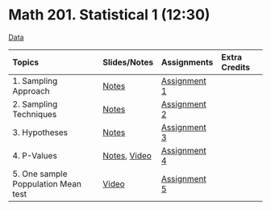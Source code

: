 # Math 201. Statistical 1 (12:30)

[Data](data/data.html)


|Topics| Slides/Notes |Assignments |Extra Credits | 
|:---|:---|:---|:---|
|1. Sampling Approach| [Notes](slides/1_notes.pdf) |[Assignment 1](assignments/assignment1.pdf) | |
|2. Sampling Techniques| [Notes](slides/2_notes.pdf) |[Assignment 2](assignments/assignment2.pdf) | |
|3. Hypotheses| [Notes](slides/3_notes.pdf) |[Assignment 3](assignments/assignment3_2.pdf) | |
|4. P-Values| [Notes](slides/4_notes.pdf), [Video](https://bryant.hosted.panopto.com/Panopto/Pages/Viewer.aspx?id=d6a88cfd-7d28-496a-858b-afa9016412f8) |[Assignment 4](assignments/assignment4.pdf) | | 
|5. One sample Poppulation Mean test| [Video](https://bryant.hosted.panopto.com/Panopto/Pages/Viewer.aspx?id=1e669227-a839-4761-8ac3-afa9013c04da) |[Assignment 5](assignments/assignment5.html) | | 
